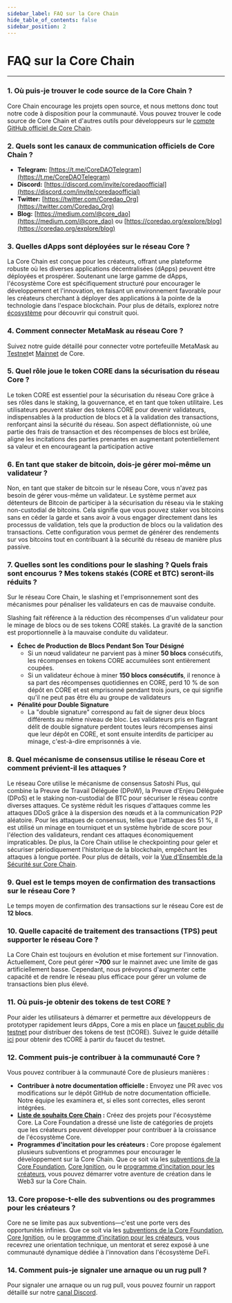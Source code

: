 ```yaml
---
sidebar_label: FAQ sur la Core Chain
hide_table_of_contents: false
sidebar_position: 2
---
```


# FAQ sur la Core Chain

---

### 1. Où puis-je trouver le code source de la Core Chain ?

Core Chain encourage les projets open source, et nous mettons donc tout notre code à disposition pour la communauté. Vous pouvez trouver le code source de Core Chain et d'autres outils pour développeurs sur le [compte GitHub officiel de Core Chain](https://github.com/coredao-org).

### 2. Quels sont les canaux de communication officiels de Core Chain ?

- **Telegram:** [https://t.me/CoreDAOTelegram](https://t.me/CoreDAOTelegram)
- **Discord:** [https://discord.com/invite/coredaoofficial](https://discord.com/invite/coredaoofficial)
- **Twitter:** [https://twitter.com/Coredao_Org](https://twitter.com/Coredao_Org)
- **Blog:** [https://medium.com/@core_dao](https://medium.com/@core_dao) ou [https://coredao.org/explore/blog](https://coredao.org/explore/blog)

<!-- ### 3. How to query the current system parameters?
     -->

### 3. Quelles dApps sont déployées sur le réseau Core ?

La Core Chain est conçue pour les créateurs, offrant une plateforme robuste où les diverses applications décentralisées (dApps) peuvent être déployées et prospérer. Soutenant une large gamme de dApps, l'écosystème Core est spécifiquement structuré pour encourager le développement et l'innovation, en faisant un environnement favorable pour les créateurs cherchant à déployer des applications à la pointe de la technologie dans l'espace blockchain. Pour plus de détails, explorez notre [écosystème](https://coredao.org/explore/ecosystem) pour découvrir qui construit quoi.

### 4. Comment connecter MetaMask au réseau Core ?

Suivez notre guide détaillé pour connecter votre portefeuille MetaMask au [Testnet](/i18n/es/docusaurus-plugin-content-docs/current/Dev-Guide/core-testnet-wallet-config.md)et [Mainnet](/i18n/es/docusaurus-plugin-content-docs/current/Dev-Guide/core-mainnet-wallet-config.md) de Core.

### 5. Quel rôle joue le token CORE dans la sécurisation du réseau Core ?

Le token CORE est essentiel pour la sécurisation du réseau Core grâce à ses rôles dans le staking, la gouvernance, et en tant que token utilitaire. Les utilisateurs peuvent staker des tokens CORE pour devenir validateurs, indispensables à la production de blocs et à la validation des transactions, renforçant ainsi la sécurité du réseau. Son aspect déflationniste, où une partie des frais de transaction et des récompenses de blocs est brûlée, aligne les incitations des parties prenantes en augmentant potentiellement sa valeur et en encourageant la participation active

### 6. En tant que staker de bitcoin, dois-je gérer moi-même un validateur ?

Non, en tant que staker de bitcoin sur le réseau Core, vous n'avez pas besoin de gérer vous-même un validateur. Le système permet aux détenteurs de Bitcoin de participer à la sécurisation du réseau via le staking non-custodial de bitcoins. Cela signifie que vous pouvez staker vos bitcoins sans en céder la garde et sans avoir à vous engager directement dans les processus de validation, tels que la production de blocs ou la validation des transactions. Cette configuration vous permet de générer des rendements sur vos bitcoins tout en contribuant à la sécurité du réseau de manière plus passive.

### 7. Quelles sont les conditions pour le slashing ? Quels frais sont encourus ? Mes tokens stakés (CORE et BTC) seront-ils réduits ?

Sur le réseau Core Chain, le slashing et l'emprisonnement sont des mécanismes pour pénaliser les validateurs en cas de mauvaise conduite.

Slashing fait référence à la réduction des récompenses d'un validateur pour le minage de blocs ou de ses tokens CORE stakés. La gravité de la sanction est proportionnelle à la mauvaise conduite du validateur.

- **Échec de Production de Blocs Pendant Son Tour Désigné**
  - Si un nœud validateur ne parvient pas à miner **50 blocs** consécutifs, les récompenses en tokens CORE accumulées sont entièrement coupées.
  - Si un validateur échoue à miner **150 blocs consécutifs**, il renonce à sa part des récompenses quotidiennes en CORE, perd 10 % de son dépôt en CORE et est emprisonné pendant trois jours, ce qui signifie qu'il ne peut pas être élu au groupe de validateurs
- **Pénalité pour Double Signature**
  - La "double signature" correspond au fait de signer deux blocs différents au même niveau de bloc. Les validateurs pris en flagrant délit de double signature perdent toutes leurs récompenses ainsi que leur dépôt en CORE, et sont ensuite interdits de participer au minage, c'est-à-dire emprisonnés à vie.

### 8. Quel mécanisme de consensus utilise le réseau Core et comment prévient-il les attaques ?

Le réseau Core utilise le mécanisme de consensus Satoshi Plus, qui combine la Preuve de Travail Déléguée (DPoW), la Preuve d'Enjeu Déléguée (DPoS) et le staking non-custodial de BTC pour sécuriser le réseau contre diverses attaques. Ce système réduit les risques d'attaques comme les attaques DDoS grâce à la dispersion des nœuds et à la communication P2P aléatoire. Pour les attaques de consensus, telles que l'attaque des 51 %, il est utilisé un minage en tourniquet et un système hybride de score pour l'élection des validateurs, rendant ces attaques économiquement impraticables. De plus, la Core Chain utilise le checkpointing pour geler et sécuriser périodiquement l'historique de la blockchain, empêchant les attaques à longue portée. Pour plus de détails, voir la [Vue d'Ensemble de la Sécurité sur Core Chain](https://whitepaper.coredao.org/core-white-paper-v1.0.7/satoshi-plus-consensus/security).

### 9. Quel est le temps moyen de confirmation des transactions sur le réseau Core ?

Le temps moyen de confirmation des transactions sur le réseau Core est de **12 blocs**.

### 10. Quelle capacité de traitement des transactions (TPS) peut supporter le réseau Core ?

La Core Chain est toujours en évolution et mise fortement sur l'innovation. Actuellement, Core peut gérer **~700** sur le mainnet avec une limite de gas artificiellement basse. Cependant, nous prévoyons d'augmenter cette capacité et de rendre le réseau plus efficace pour gérer un volume de transactions bien plus élevé.

<!-- ### 11. What is the address format of Core? Does it support multiple formats?
    

### 12. What are possible causes of transaction failure on the core network? -->

### 11. Où puis-je obtenir des tokens de test CORE ?

Pour aider les utilisateurs à démarrer et permettre aux développeurs de prototyper rapidement leurs dApps, Core a mis en place un [faucet public du testnet](https://scan.test.btcs.network/faucet) pour distribuer des tokens de test (tCORE). Suivez le guide détaillé [ici](/i18n/es/docusaurus-plugin-content-docs/current/Dev-Guide/core-faucet) pour obtenir des tCORE à partir du faucet du testnet.

### 12. Comment puis-je contribuer à la communauté Core ?

Vous pouvez contribuer à la communauté Core de plusieurs manières :

- **Contribuer à notre documentation officielle :** Envoyez une PR avec vos modifications sur le dépôt GitHub de notre documentation officielle. Notre équipe les examinera et, si elles sont correctes, elles seront intégrées.
- **[Liste de souhaits Core Chain](https://github.com/coredao-org/core-community-contributions) :** Créez des projets pour l'écosystème Core. La Core Foundation a dressé une liste de catégories de projets que les créateurs peuvent développer pour contribuer à la croissance de l'écosystème Core.
- **Programmes d'incitation pour les créateurs :** Core propose également plusieurs subventions et programmes pour encourager le développement sur la Core Chain. Que ce soit via les [subventions de la Core Foundation](https://coredaofoundation.org/fund-your-project), [Core Ignition](https://ignition.coredao.org/), ou le [programme d'incitation pour les créateurs](https://coredao.org/initiatives/incentiveprogram), vous pouvez démarrer votre aventure de création dans le Web3 sur la Core Chain.

### 13. Core propose-t-elle des subventions ou des programmes pour les créateurs ?

Core ne se limite pas aux subventions—c'est une porte vers des opportunités infinies. Que ce soit via les [subventions de la Core Foundation](https://coredaofoundation.org/fund-your-project), [Core Ignition](https://ignition.coredao.org/), ou le [programme d'incitation pour les créateurs](https://coredao.org/initiatives/incentiveprogram), vous recevrez une orientation technique, un mentorat et serez exposé à une communauté dynamique dédiée à l'innovation dans l'écosystème DeFi.

### 14. Comment puis-je signaler une arnaque ou un rug pull ?

Pour signaler une arnaque ou un rug pull, vous pouvez fournir un rapport détaillé sur notre [canal Discord](https://discord.com/invite/coredaoofficial).
